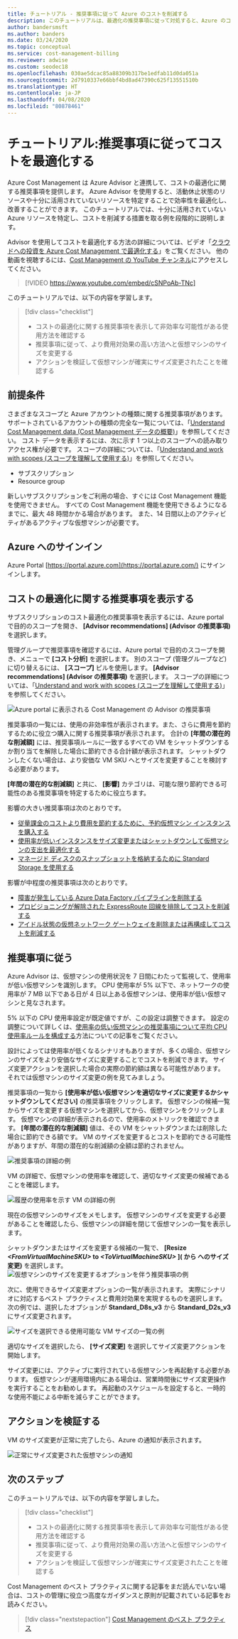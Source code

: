 ```yaml
---
title: チュートリアル - 推奨事項に従って Azure のコストを削減する
description: このチュートリアルは、最適化の推奨事項に従って対処すると、Azure のコスト削減に役立ちます。
author: bandersmsft
ms.author: banders
ms.date: 03/24/2020
ms.topic: conceptual
ms.service: cost-management-billing
ms.reviewer: adwise
ms.custom: seodec18
ms.openlocfilehash: 030ae5dcac85a88309b317be1edfab11d0da051a
ms.sourcegitcommit: 2d7910337e66bbf4bd8ad47390c625f13551510b
ms.translationtype: HT
ms.contentlocale: ja-JP
ms.lasthandoff: 04/08/2020
ms.locfileid: "80878461"
---
```

# <a name="tutorial-optimize-costs-from-recommendations"></a>チュートリアル:推奨事項に従ってコストを最適化する

Azure Cost Management は Azure Advisor と連携して、コストの最適化に関する推奨事項を提供します。 Azure Advisor を使用すると、活動休止状態のリソースや十分に活用されていないリソースを特定することで効率性を最適化し、改善することができます。 このチュートリアルでは、十分に活用されていない Azure リソースを特定し、コストを削減する措置を取る例を段階的に説明します。

Advisor を使用してコストを最適化する方法の詳細については、ビデオ「[クラウドへの投資を Azure Cost Management で最適化する](https://www.youtube.com/watch?v=cSNPoAb-TNc)」をご覧ください。 他の動画を視聴するには、[Cost Management の YouTube チャンネル](https://www.youtube.com/c/AzureCostManagement)にアクセスしてください。

>[!VIDEO https://www.youtube.com/embed/cSNPoAb-TNc]

このチュートリアルでは、以下の内容を学習します。

> [!div class="checklist"]
> * コストの最適化に関する推奨事項を表示して非効率な可能性がある使用方法を確認する
> * 推奨事項に従って、より費用対効果の高い方法へと仮想マシンのサイズを変更する
> * アクションを検証して仮想マシンが確実にサイズ変更されたことを確認する

## <a name="prerequisites"></a>前提条件
さまざまなスコープと Azure アカウントの種類に関する推奨事項があります。 サポートされているアカウントの種類の完全な一覧については、「[Understand Cost Management data (Cost Management データの概要)](understand-cost-mgt-data.md)」を参照してください。 コスト データを表示するには、次に示す 1 つ以上のスコープへの読み取りアクセス権が必要です。 スコープの詳細については、「[Understand and work with scopes (スコープを理解して使用する)](understand-work-scopes.md)」を参照してください。

- サブスクリプション
- Resource group

新しいサブスクリプションをご利用の場合、すぐには Cost Management 機能を使用できません。 すべての Cost Management 機能を使用できるようになるまでに、最大 48 時間かかる場合があります。 また、14 日間以上のアクティビティがあるアクティブな仮想マシンが必要です。

## <a name="sign-in-to-azure"></a>Azure へのサインイン
Azure Portal [https://portal.azure.com](https://portal.azure.com/) にサインインします。

## <a name="view-cost-optimization-recommendations"></a>コストの最適化に関する推奨事項を表示する

サブスクリプションのコスト最適化の推奨事項を表示するには、Azure portal で目的のスコープを開き、 **[Advisor recommendations] \(Advisor の推奨事項\)** を選択します。

管理グループで推奨事項を確認するには、Azure portal で目的のスコープを開き、メニューで **[コスト分析]** を選択します。 別のスコープ (管理グループなど) に切り替えるには、 **[スコープ]** ピルを使用します。 **[Advisor recommendations] \(Advisor の推奨事項\)** を選択します。 スコープの詳細については、「[Understand and work with scopes (スコープを理解して使用する)](understand-work-scopes.md)」を参照してください。

![Azure portal に表示される Cost Management の Advisor の推奨事項](./media/tutorial-acm-opt-recommendations/advisor-recommendations.png)

推奨事項の一覧には、使用の非効率性が表示されます。また、さらに費用を節約するために役立つ購入に関する推奨事項が表示されます。 合計の **[年間の潜在的な削減額]** には、推奨事項ルールに一致するすべての VM をシャットダウンするか割り当てを解除した場合に節約できる合計額が表示されます。 シャットダウンしたくない場合は、より安価な VM SKU へとサイズを変更することを検討する必要があります。

**[年間の潜在的な削減額]** と共に、 **[影響]** カテゴリは、可能な限り節約できる可能性のある推奨事項を特定するために役立ちます。

影響の大きい推奨事項は次のとおりです。
- [従量課金のコストより費用を節約するために、予約仮想マシン インスタンスを購入する](../../advisor/advisor-cost-recommendations.md#buy-reserved-virtual-machine-instances-to-save-money-over-pay-as-you-go-costs)
- [使用率が低いインスタンスをサイズ変更またはシャットダウンして仮想マシンの支出を最適化する](../../advisor/advisor-cost-recommendations.md#optimize-virtual-machine-spend-by-resizing-or-shutting-down-underutilized-instances)
- [マネージド ディスクのスナップショットを格納するために Standard Storage を使用する](../../advisor/advisor-cost-recommendations.md#use-standard-snapshots-for-managed-disks)

影響が中程度の推奨事項は次のとおりです。
- [障害が発生している Azure Data Factory パイプラインを削除する](../../advisor/advisor-cost-recommendations.md#delete-azure-data-factory-pipelines-that-are-failing)
- [プロビジョニングが解除された ExpressRoute 回線を排除してコストを削減する](../../advisor/advisor-cost-recommendations.md#reduce-costs-by-eliminating-unprovisioned-expressroute-circuits)
- [アイドル状態の仮想ネットワーク ゲートウェイを削除または再構成してコストを削減する](../../advisor/advisor-cost-recommendations.md#reduce-costs-by-deleting-or-reconfiguring-idle-virtual-network-gateways)

## <a name="act-on-a-recommendation"></a>推奨事項に従う

Azure Advisor は、仮想マシンの使用状況を 7 日間にわたって監視して、使用率が低い仮想マシンを識別します。 CPU 使用率が 5% 以下で、ネットワークの使用率が 7 MB 以下である日が 4 日以上ある仮想マシンは、使用率が低い仮想マシンと見なされます。

5% 以下の CPU 使用率設定が既定値ですが、この設定は調整できます。 設定の調整について詳しくは、[使用率の低い仮想マシンの推奨事項について平均 CPU 使用率ルールを構成する](../../advisor/advisor-get-started.md#configure-low-usage-vm-recommendation)方法についての記事をご覧ください。

設計によっては使用率が低くなるシナリオもありますが、多くの場合、仮想マシンのサイズをより安価なサイズに変更することでコストを削減できます。 サイズ変更アクションを選択した場合の実際の節約額は異なる可能性があります。 それでは仮想マシンのサイズ変更の例を見てみましょう。

推奨事項の一覧から **[使用率が低い仮想マシンを適切なサイズに変更するかシャットダウンしてください]** の推奨事項をクリックします。 仮想マシンの候補一覧からサイズを変更する仮想マシンを選択してから、仮想マシンをクリックします。 仮想マシンの詳細が表示されるので、使用率のメトリックを確認できます。 **[年間の潜在的な削減額]** 値は、その VM をシャットダウンまたは削除した場合に節約できる額です。 VM のサイズを変更するとコストを節約できる可能性がありますが、年間の潜在的な削減額の全額は節約されません。

![推奨事項の詳細の例](./media/tutorial-acm-opt-recommendations/recommendation-details.png)

VM の詳細で、仮想マシンの使用率を確認して、適切なサイズ変更の候補であることを確認します。

![履歴の使用率を示す VM の詳細の例](./media/tutorial-acm-opt-recommendations/vm-details.png)

現在の仮想マシンのサイズをメモします。 仮想マシンのサイズを変更する必要があることを確認したら、仮想マシンの詳細を閉じて仮想マシンの一覧を表示します。

シャットダウンまたはサイズを変更する候補の一覧で、 **[Resize _&lt;FromVirtualMachineSKU&gt;_ to _&lt;ToVirtualMachineSKU&gt;_ ]\(<FromVirtualMachineSKU> から <ToVirtualMachineSKU> へのサイズ変更\)** を選択します。
![仮想マシンのサイズを変更するオプションを伴う推奨事項の例](./media/tutorial-acm-opt-recommendations/resize-vm.png)

次に、使用できるサイズ変更オプションの一覧が表示されます。 実際にシナリオに対応するベスト プラクティスと費用対効果を実現するものを選択します。 次の例では、選択したオプションが **Standard_D8s_v3** から **Standard_D2s_v3** にサイズ変更されます。

![サイズを選択できる使用可能な VM サイズの一覧の例](./media/tutorial-acm-opt-recommendations/choose-size.png)

適切なサイズを選択したら、 **[サイズ変更]** を選択してサイズ変更アクションを開始します。

サイズ変更には、アクティブに実行されている仮想マシンを再起動する必要があります。 仮想マシンが運用環境内にある場合は、営業時間後にサイズ変更操作を実行することをお勧めします。 再起動のスケジュールを設定すると、一時的な使用不能による中断を減らすことができます。

## <a name="verify-the-action"></a>アクションを検証する

VM のサイズ変更が正常に完了したら、Azure の通知が表示されます。

![正常にサイズ変更された仮想マシンの通知](./media/tutorial-acm-opt-recommendations/resized-notification.png)

## <a name="next-steps"></a>次のステップ

このチュートリアルでは、以下の内容を学習しました。

> [!div class="checklist"]
> * コストの最適化に関する推奨事項を表示して非効率な可能性がある使用方法を確認する
> * 推奨事項に従って、より費用対効果の高い方法へと仮想マシンのサイズを変更する
> * アクションを検証して仮想マシンが確実にサイズ変更されたことを確認する

Cost Management のベスト プラクティスに関する記事をまだ読んでいない場合は、コストの管理に役立つ高度なガイダンスと原則が記載されている記事をお読みください。

> [!div class="nextstepaction"]
> [Cost Management のベスト プラクティス](cost-mgt-best-practices.md)
